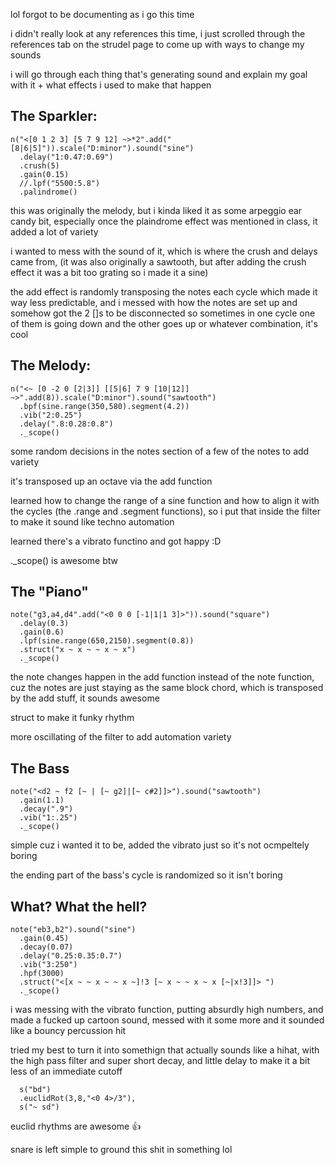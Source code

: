 lol forgot to be documenting as i go this time

i didn't really look at any references this time, i just scrolled through the references tab on the strudel page to come up with ways to change my sounds

i will go through each thing that's generating sound and explain my goal with it + what effects i used to make that happen

## The Sparkler:

```
n("<[0 1 2 3] [5 7 9 12] ~>*2".add("[8|6|5]")).scale("D:minor").sound("sine")
  .delay("1:0.47:0.69")
  .crush(5)
  .gain(0.15)
  //.lpf("5500:5.8")
  .palindrome()
```

this was originally the melody, but i kinda liked it as some arpeggio ear candy bit, especially once the plaindrome effect was mentioned in class, it added a lot of variety

i wanted to mess with the sound of it, which is where the crush and delays came from, (it was also originally a sawtooth, but after adding the crush effect it was a bit too grating so i made it a sine)

the add effect is randomly transposing the notes each cycle which made it way less predictable, and i messed with how the notes are set up and somehow got the 2 []s to be disconnected so sometimes in one cycle one of them is going down and the other goes up or whatever combination, it's cool

## The Melody:

```
n("<~ [0 -2 0 [2|3]] [[5|6] 7 9 [10|12]] ~>".add(8)).scale("D:minor").sound("sawtooth")
  .bpf(sine.range(350,580).segment(4.2))
  .vib("2:0.25")
  .delay(".8:0.28:0.8")
  ._scope()
```

some random decisions in the notes section of a few of the notes to add variety

it's transposed up an octave via the add function

learned how to change the range of a sine function and how to align it with the cycles (the .range and .segment functions), so i put that inside the filter to make it sound like techno automation

learned there's a vibrato functino and got happy :D

._scope() is awesome btw

## The "Piano"

```
note("g3,a4,d4".add("<0 0 0 [-1|1|1 3]>")).sound("square")
  .delay(0.3)
  .gain(0.6)
  .lpf(sine.range(650,2150).segment(0.8))
  .struct("x ~ x ~ ~ x ~ x")
  ._scope()
```

the note changes happen in the add function instead of the note function, cuz the notes are just staying as the same block chord, which is transposed by the add stuff, it sounds awesome

struct to make it funky rhythm

more oscillating of the filter to add automation variety

## The Bass

```
note("<d2 ~ f2 [~ | [~ g2]|[~ c#2]]>").sound("sawtooth")
  .gain(1.1)
  .decay(".9")
  .vib("1:.25")
  ._scope()
```

simple cuz i wanted it to be, added the vibrato just so it's not ocmpeltely boring

the ending part of the bass's cycle is randomized so it isn't boring

## What? What the hell?

```
note("eb3,b2").sound("sine")
  .gain(0.45)
  .decay(0.07)
  .delay("0.25:0.35:0.7")
  .vib("3:250")
  .hpf(3000)
  .struct("<[x ~ ~ x ~ ~ x ~]!3 [~ x ~ ~ x ~ x [~|x!3]]> ")
  ._scope()
```

i was messing with the vibrato function, putting absurdly high numbers, and made a fucked up cartoon sound, messed with it some more and it sounded like a bouncy percussion hit

tried my best to turn it into somethign that actually sounds like a hihat, with the high pass filter and super short decay, and little delay to make it a bit less of an immediate cutoff

```
  s("bd")
  .euclidRot(3,8,"<0 4>/3"),
  s("~ sd")
```

euclid rhythms are awesome :thumbsup:

snare is left simple to ground this shit in something lol
